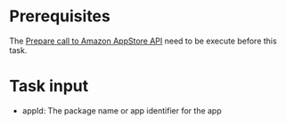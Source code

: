 # Prerequisites

The [Prepare call to Amazon AppStore API](https://marketplace.visualstudio.com/items?itemName=MaxenceRaoux.amazon-app-store-prepare) need to be execute before this task.

# Task input
- appId: The package name or app identifier for the app